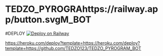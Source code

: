 # TEDZO_PYROGRAhttps://railway.app/button.svgM_BOT




#DEPLOY
[![Deploy on Railway](https://railway.app/button.svg)](https://railway.app/new/template/JZhyVS?referralCode=8vZ0_D)

https://heroku.com/deploy?template=https://heroku.com/deploy?template=https://github.com/TEDZO123/TEDZO_PYROGRAM_BOT
